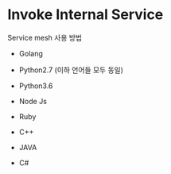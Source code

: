 Invoke Internal Service
====================================

Service mesh 사용 방법



- Golang

- Python2.7 (이하 언어들 모두 동일)
- Python3.6
- Node Js
- Ruby
- C++
- JAVA
- C#